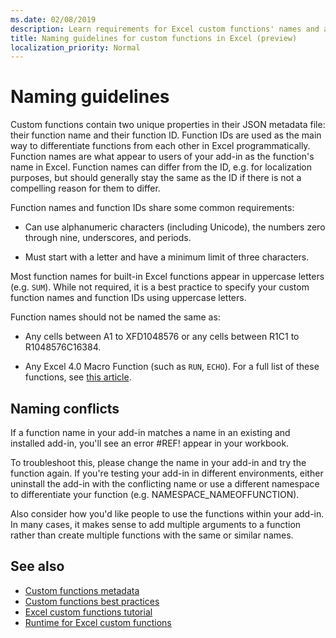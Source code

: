 ```yaml
---
ms.date: 02/08/2019
description: Learn requirements for Excel custom functions' names and avoid common naming pitfalls.
title: Naming guidelines for custom functions in Excel (preview)
localization_priority: Normal
---
```

# Naming guidelines

Custom functions contain two unique properties in their JSON metadata file: their function name and their function ID. Function IDs are used as the main way to differentiate functions from each other in Excel programmatically. Function names are what appear to users of your add-in as the function's name in Excel. Function names can differ from the ID, e.g. for localization purposes, but should generally stay the same as the ID if there is not a compelling reason for them to differ.

Function names and function IDs share some common requirements:

- Can use alphanumeric characters (including Unicode), the numbers zero through nine, underscores, and periods.

- Must start with a letter and have a minimum limit of three characters.

Most function names for built-in Excel functions appear in uppercase letters (e.g. `SUM`). While not required, it is a best practice to specify your custom function names and function IDs using uppercase letters.

Function names should not be named the same as:

- Any cells between A1 to XFD1048576 or any cells between R1C1 to R1048576C16384.

- Any Excel 4.0 Macro Function (such as `RUN`, `ECHO`).  For a full list of these functions, see [this article](https://www.microsoft.com/en-us/download/details.aspx?id=1465).

## Naming conflicts

If a function name in your add-in matches a name in an existing and installed add-in, you'll see an error #REF! appear in your workbook.

To troubleshoot this, please change the name in your add-in and try the function again. If you're testing your add-in in different environments, either uninstall the add-in with the conflicting name or use a different namespace to differentiate your function (e.g. NAMESPACE_NAMEOFFUNCTION).

Also consider how you'd like people to use the functions within your add-in. In many cases, it makes sense to add multiple arguments to a function rather than create multiple functions with the same or similar names.

## See also

* [Custom functions metadata](custom-functions-json.md)
* [Custom functions best practices](custom-functions-best-practices.md)
* [Excel custom functions tutorial](../tutorials/excel-tutorial-create-custom-functions.md)
* [Runtime for Excel custom functions](custom-functions-runtime.md)
